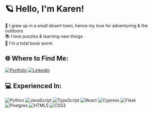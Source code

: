 # 🪐 Hello, I'm Karen!
🌵 I grew up in a small desert town, hence my love for adventuring & the outdoors<br>
📚 I love puzzles & learning new things<br>
📖 I'm a total book worm<br>

<!-- ## 👩🏽‍💻 Projects:
💻 Check out my projects [MyViews](https://github.com/karengcecena/project-movie-app) & [ReadLikeRory](https://github.com/karengcecena/ReadLikeRory-React)! -->


## 🌐 Where to Find Me:
[![Portfolio](https://img.shields.io/badge/-Portfolio-forestgreen?style=for-the-badge&logo=Portfolio&logoColor=white)](https://karengcecena.github.io/)
[![LinkedIn](https://img.shields.io/badge/-LinkedIn-blue?style=for-the-badge&logo=linkedin&logoColor=white)](https://linkedin.com/in/karengcecena)


## 💻 Experienced In:
![Python](https://img.shields.io/badge/python-3670A0?style=for-the-badge&logo=python&logoColor=ffdd54) 
![JavaScript](https://img.shields.io/badge/javascript-%23323330.svg?style=for-the-badge&logo=javascript&logoColor=%23F7DF1E) 
![TypeScript](https://img.shields.io/badge/typescript-%23007ACC.svg?style=for-the-badge&logo=typescript&logoColor=white)
![React](https://img.shields.io/badge/react-%2320232a.svg?style=for-the-badge&logo=react&logoColor=%2361DAFB) 
![Cypress](https://img.shields.io/badge/-cypress-%23E5E5E5?style=for-the-badge&logo=cypress&logoColor=058a5e)
![Flask](https://img.shields.io/badge/flask-%23000.svg?style=for-the-badge&logo=flask&logoColor=white) 
![Postgres](https://img.shields.io/badge/postgres-%23316192.svg?style=for-the-badge&logo=postgresql&logoColor=white) 
![HTML5](https://img.shields.io/badge/html5-%23E34F26.svg?style=for-the-badge&logo=html5&logoColor=white) 
![CSS3](https://img.shields.io/badge/css3-%231572B6.svg?style=for-the-badge&logo=css3&logoColor=white) 



<!-- ## 📊 GitHub Stats:
[![GitHub stats-Dark](https://github-readme-stats.vercel.app/api?username=karengcecena&show_icons=true&theme=gotham#gh-dark-mode-only)](https://github.com/karengcecena/github-readme-stats#gh-dark-mode-only)
[![GitHub stats-Light](https://github-readme-stats.vercel.app/api?username=karengcecena&show_icons=true&theme=default#gh-light-mode-only)](https://github.com/karengcecena/github-readme-stats#gh-light-mode-only)

<br>[![Top Langs](https://github-readme-stats.vercel.app/api/top-langs/?username=karengcecena&theme=gotham&layout=compact#gh-dark-mode-only)](https://github.com/karengcecena/github-readme-stats#gh-dark-mode-only)
[![Top Langs](https://github-readme-stats.vercel.app/api/top-langs/?username=karengcecena&theme=default&layout=compact#gh-light-mode-only)](https://github.com/karengcecena/github-readme-stats#gh-light-mode-only) -->

<!-- ---
[![](https://visitcount.itsvg.in/api?id=karengcecena&label=Profile%20Views&color=8&icon=0&pretty=true)](https://visitcount.itsvg.in) -->
